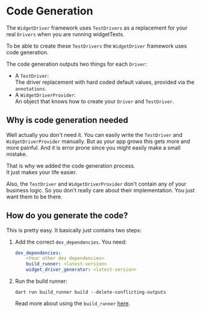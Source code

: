 # Code Generation

The `WidgetDriver` framework uses `TestDrivers` as a replacement for your real `Drivers` when you are running widgetTests.

To be able to create these `TestDrivers` the `WidgetDriver` framework uses code generation.

The code generation outputs two things for each `Driver`:

- A `TestDriver`:  
The driver replacement with hard coded default values, provided via the `annotations`.
- A `WidgetDriverProvider`:  
An object that knows how to create your `Driver` and `TestDriver`.

## Why is code generation needed

Well actually you don't need it. You can easily write the `TestDriver` and `WidgetDriverProvider` manually. But as your app grows this gets more and more painful. And it is error prone since you might easily make a small mistake.

That is why we added the code generation process.  
It just makes your life easier.

Also, the `TestDriver` and `WidgetDriverProvider` don't contain any of your business logic. So you don't really care about their implementation. You just want them to be there.

## How do you generate the code?

This is pretty easy. It basically just contains two steps:

1. Add the correct `dev_dependencies`. You need:  
    ```yaml
    dev_dependencies:
        <Your other dev dependencies>
        build_runner: <latest-version>
        widget_driver_generator: <latest-version>
    ```

2. Run the build runner:  
    ```console
    dart run build_runner build --delete-conflicting-outputs
    ```
    Read more about using the `build_runner` [here](https://pub.dev/packages/build_runner).
